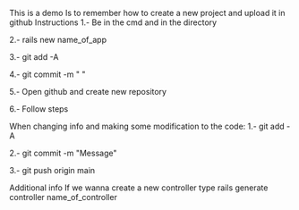 This is a demo
Is to remember how to create a new project and upload it in github
Instructions
1.- Be in the cmd and in the directory

2.- rails new name_of_app

3.- git add -A

4.- git commit -m " "

5.- Open github and create new repository

6.- Follow steps



When changing info and making some modification to the code:
1.- git add -A

2.- git commit -m "Message"

3.- git push origin main

Additional info
If we wanna create a new controller type
rails generate controller name_of_controller